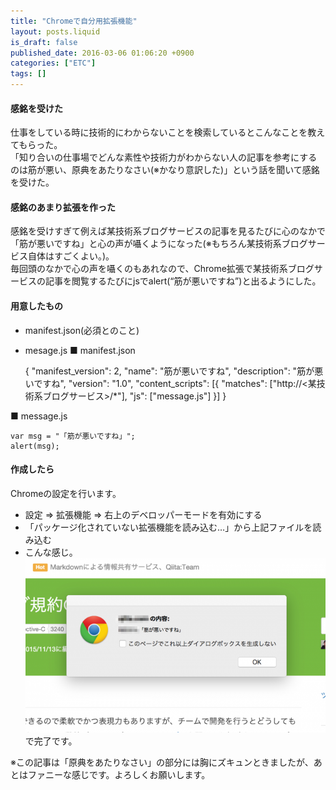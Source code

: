 ```yaml
---
title: "Chromeで自分用拡張機能"
layout: posts.liquid
is_draft: false
published_date: 2016-03-06 01:06:20 +0900
categories: ["ETC"]
tags: []
---
```


#### 感銘を受けた
仕事をしている時に技術的にわからないことを検索しているとこんなことを教えてもらった。  
「知り合いの仕事場でどんな素性や技術力がわからない人の記事を参考にするのは筋が悪い、原典をあたりなさい(※かなり意訳した)」という話を聞いて感銘を受けた。

#### 感銘のあまり拡張を作った
感銘を受けすぎて例えば某技術系ブログサービスの記事を見るたびに心のなかで「筋が悪いですね」と心の声が囁くようになった(※もちろん某技術系ブログサービス自体はすごくよい。)。  
毎回頭のなかで心の声を囁くのもあれなので、Chrome拡張で某技術系ブログサービスの記事を閲覧するたびにjsでalert(“筋が悪いですね”)と出るようにした。

#### 用意したもの
- manifest.json(必須とのこと)
- mesage.js
■ manifest.json

    {
    "manifest_version": 2,
    "name": "筋が悪いですね",
    "description": "筋が悪いですね",
    "version": "1.0",
    "content_scripts": [{
    "matches": ["http://<某技術系ブログサービス>/*"],
    "js": ["message.js"]
    }]
    }

■ message.js

    var msg = "「筋が悪いですね」";
    alert(msg);

#### 作成したら
Chromeの設定を行います。

- 設定 =\> 拡張機能 =\> 右上のデベロッパーモードを有効にする
- 「パッケージ化されていない拡張機能を読み込む…」から上記ファイルを読み込む
- こんな感じ。
 ![1](/public/images/2017/09/81291-0bxvvrwtmb3hvbqyj.png)で完了です。

※この記事は「原典をあたりなさい」の部分には胸にズキュンときましたが、あとはファニーな感じです。よろしくお願いします。


